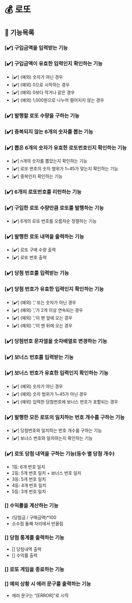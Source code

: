 # 💰 로또

## 🐾 기능목록

### [✔️] 구입금액을 입력받는 기능

### [✔️] 구입금액이 유효한 입력인지 확인하는 기능

- [✔️] (예외) 숫자가 아닌 경우
- [✔️] (예외) 0으로 시작하는 경우
- [✔️] (예외) 0보다 작거나 같은 경우
- [✔️] (예외) 1,000원으로 나누어 떨어지지 않는 경우

### [✔️] 발행할 로또 수량을 구하는 기능

### [✔️] 중복되지 않는 6개의 숫자를 뽑는 기능

### [✔️] 뽑은 6개의 숫자가 유효한 로또번호인지 확인하는 기능

- [✔️] n개의 숫자를 뽑았는지 확인하는 기능
- [✔️] 로또 번호의 숫자 범위가 1~45가 맞는지 확인하는 기능
- [✔️] 중복인지 확인하는 기능

### [✔️] 6개의 로또번호를 리턴하는 기능

### [✔️] 구입한 로또 수량만큼 로또를 발행하는 기능

- [✔️] 6개의 로또 번호를 오름차순 정렬하는 기능

### [✔️] 발행한 로또 내역을 출력하는 기능

- [✔️] 로또 구매 수량 출력
- [✔️] 로또 번호 출력

### [✔️] 당첨 번호를 입력받는 기능

### [✔️] 당첨 번호가 유효한 입력인지 확인하는 기능

- [✔️] (예외) ‘,’ 또는 숫자가 아닌 경우
- [✔️] (예외) ','가 2개 이상 연속되는 경우
- [✔️] (예외) ','이 맨 앞에 오는 경우
- [✔️] (예외) ','이 맨 뒤에 오는 경우

### [✔️] 당첨번호 문자열을 숫자배열로 변경하는 기능

### [✔️] 보너스 번호를 입력받는 기능

### [✔️] 보너스 번호가 유효한 입력인지 확인하는 기능

- [✔️] (예외) 숫자가 아닌 경우
- [✔️] (예외) 숫자 범위가 1~45가 아닌 경우
- [✔️] (예외) 입력한 당첨번호에 보너스 번호가 포함되는 경우

### [✔️] 발행한 모든 로또의 일치하는 번호 개수를 구하는 기능

- [✔️] 당첨번호와 일치하는 번호 개수를 구하는 기능
- [✔️] 보너스 번호와 일치하는지 확인하는 기능

### [✔️] 로또 당첨 내역을 구하는 기능(등수 별 당첨 개수)

- 1등: 6개 번호 일치
- 2등: 5개 번호 일치 + 보너스 번호 일치
- 3등: 5개 번호 일치
- 4등: 4개 번호 일치
- 5등: 3개 번호 일치

### [] 수익률을 계산하는 기능

- (당첨금 / 구매금액)\*100
- 소수점 둘째 자리에서 반올림

### [] 당첨 통계를 출력하는 기능

- [] 당첨내역 출력
- [] 수익률 출력

### [] 로또 게임을 종료하는 기능

### [] 예외 상황 시 에러 문구를 출력하는 기능

- 에러 문구는 “[ERROR]”로 시작

